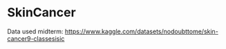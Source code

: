 # SkinCancer
Data used midterm: https://www.kaggle.com/datasets/nodoubttome/skin-cancer9-classesisic
